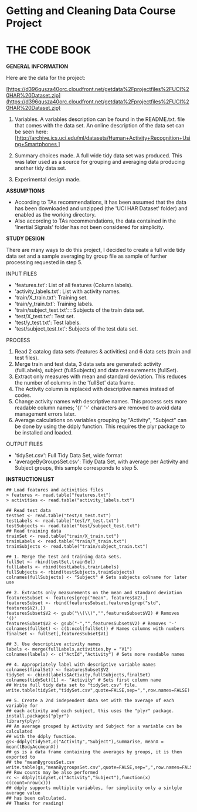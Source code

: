 Getting and Cleaning Data Course Project
===================
THE CODE BOOK
===================
**GENERAL INFORMATION**

Here are the data for the project:

[https://d396qusza40orc.cloudfront.net/getdata%2Fprojectfiles%2FUCI%20HAR%20Dataset.zip](https://d396qusza40orc.cloudfront.net/getdata%2Fprojectfiles%2FUCI%20HAR%20Dataset.zip) 

1.	Variables. A variables description can be found in the README.txt. file that comes with the data set. An online description of the data set can be seen here: [[http://archive.ics.uci.edu/ml/datasets/Human+Activity+Recognition+Using+Smartphones ](http://archive.ics.uci.edu/ml/datasets/Human+Activity+Recognition+Using+Smartphones )]

2.	Summary choices made. A full wide tidy data set was produced. This was later used as a source for grouping and averaging data producing another tidy data set.

3.	Experimental design made.


**ASSUMPTIONS**
- According to TAs recommendations, it has been assumed that the data has been downloaded and unzipped (the 'UCI HAR Dataset' folder) and enabled as the working directory.
- Also according to TAs recommendations, the data contained in the 'Inertial Signals' folder has not been considered for simplicity.

**STUDY DESIGN**

There are many ways to do this project, I decided to create a full wide tidy data set and a sample averaging by group file as sample of further processing requested in step 5.

INPUT FILES

- 'features.txt': List of all features (Column labels).
- 'activity_labels.txt': List with activity names.
- 'train/X_train.txt': Training set.
- 'train/y_train.txt': Training labels.
- 'train/subject_test.txt': : Subjects of the train data set.
- 'test/X_test.txt': Test set.
- 'test/y_test.txt': Test labels.
- 'test/subject_test.txt': Subjects of the test data set.

PROCESS

1. Read 2 catalog data sets (features & activities) and 6 data sets (train and test files).
2. Merge train and test data, 3 data sets are generated: activity (fullLabels), subject (fullSubjects) and data measurements (fullSet).
3. Extract only measures with mean and standard deviation. This reduces the number of columns in the 'fullSet' data frame. 
4. The Activity column is replaced with descriptive names instead of codes.
5. Change activity names with descriptive names. This process sets more readable column names; '()' '-' characters are removed to avoid data management errors later.
6. Average calculations on variables grouping by "Activity", "Subject" can be done by using the ddply function. This requires the plyr package to be installed and loaded. 

OUTPUT FILES

- 'tidySet.csv': Full Tidy Data Set, wide format
- 'averageByGroupsSet.csv': Tidy Data Set, with average per Activity and Subject groups, this sample corresponds to step 5.


**INSTRUCTION LIST**

    ## Load features and activities files
    > features <- read.table("features.txt")
    > activities <- read.table("activity_labels.txt")
    
    ## Read test data
    testSet <- read.table("test/X_test.txt")
    testLabels <- read.table("test/Y_test.txt")
    testSubjects <- read.table("test/subject_test.txt")
    ## Read training data
    trainSet <- read.table("train/X_train.txt")
    trainLabels <- read.table("train/Y_train.txt")
    trainSubjects <- read.table("train/subject_train.txt")
    
    ## 1. Merge the test and training data sets.
    fullSet <- rbind(testSet,trainSet)
    fullLabels <- rbind(testLabels,trainLabels)
    fullSubjects <- rbind(testSubjects,trainSubjects)
    colnames(fullSubjects) <- "Subject" # Sets subjects colname for later use
    
    ## 2. Extracts only measurements on the mean and standard deviation
    featuresSubset <- features[grep("mean", features$V2),]
    featuresSubset <- rbind(featuresSubset,features[grep("std", features$V2),])
    featuresSubset$V2 <- gsub("\\(\\)","",featuresSubset$V2) # Removes '()'
    featuresSubset$V2 <- gsub("-","",featuresSubset$V2) # Removes '-'
    colnames(fullSet) <- c(1:ncol(fullSet)) # Names columns with numbers
    finalSet <- fullSet[,featuresSubset$V1]
    
    ## 3. Use descriptive activity names
    labels <- merge(fullLabels,activities,by = "V1")
    colnames(labels) <- c("ActId","Activity") # Sets more readable names
    
    ## 4. Appropriately label with descriptive variable names
    colnames(finalSet) <- featuresSubset$V2
    tidySet <- cbind(labels$Activity,fullSubjects,finalSet)
    colnames(tidySet)[1] <- "Activity" # Sets first column name
    ## Write full tidy data set to "tidySet.csv" file.
    write.table(tidySet,"tidySet.csv",quote=FALSE,sep=",",row.names=FALSE)
    
    ## 5. Create a 2nd independent data set with the average of each variable for
    ## each activity and each subject, this uses the "plyr" package.
    install.packages("plyr")
    library(plyr)
    ## An average grouped by Activity and Subject for a variable can be calculated
    ## with the ddply function.
    gs<-ddply(tidySet,c("Activity","Subject"),summarise, meanX = mean(tBodyAccmeanX))
    ## gs is a data frame containing the averages by groups, it is then exported to
    ## the "meanBygrousSet.csv
    write.table(gs,"meanBygroupsSet.csv",quote=FALSE,sep=",",row.names=FALSE)
    ## Row counts may be also performed
    rc <- ddply(tidySet,c("Activity","Subject"),function(x) c(count=nrow(x)))
    ## ddply supports multiple variables, for simplicity only a sinlgle average value
    ## has been calculated.
    ## Thanks for reading!
    
